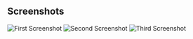 ## Screenshots

![First Screenshot](https://i.imgur.com/pWzlTzI.png)
![Second Screenshot](https://i.imgur.com/n7GLBTR.png)
![Third Screenshot](https://i.imgur.com/j1A3WP2.png)
